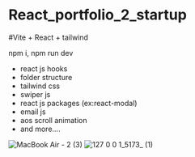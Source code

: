 # React_portfolio_2_startup
#Vite + React + tailwind

npm i,
npm run dev

+ react js hooks
+ folder structure
+ tailwind css
+ swiper js
+ react js packages (ex:react-modal)
+ email js
+ aos scroll animation
+ and more....



![MacBook Air - 2 (3)](https://user-images.githubusercontent.com/75136330/203812467-8b00176d-9d31-4c09-86c0-8b82b8c661eb.png)
![127 0 0 1_5173_ (1)](https://user-images.githubusercontent.com/75136330/203812531-baeb4957-5c7d-4222-a07a-2805b278bdbf.png)
